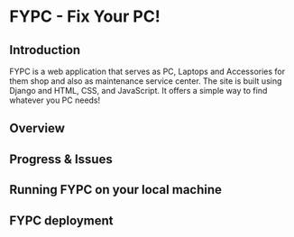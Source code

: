 # FYPC - Fix Your PC! 

## Introduction

FYPC is a web application that serves as PC, Laptops and Accessories for them shop and also as maintenance service center. The site is built using Django and HTML, CSS, and JavaScript. It offers a simple way to find whatever you PC needs!

## Overview

## Progress & Issues 

## Running FYPC on your local machine

## FYPC deployment
